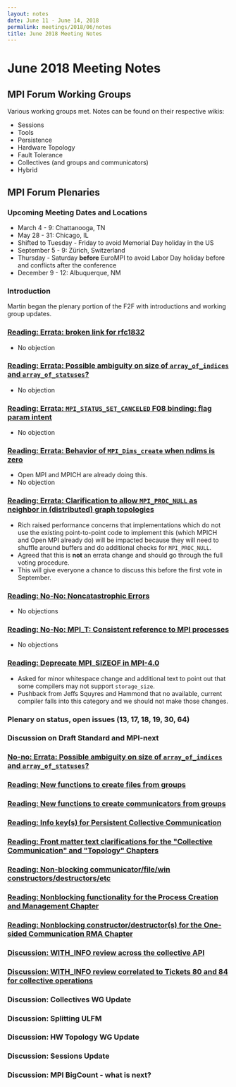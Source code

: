 ```yaml
---
layout: notes
date: June 11 - June 14, 2018
permalink: meetings/2018/06/notes
title: June 2018 Meeting Notes
---
```


# June 2018 Meeting Notes
## MPI Forum Working Groups
Various working groups met. Notes can be found on their respective wikis:

* Sessions
* Tools
* Persistence
* Hardware Topology
* Fault Tolerance
* Collectives (and groups and communicators)
* Hybrid

## MPI Forum Plenaries

### Upcoming Meeting Dates and Locations
* March 4 - 9: Chattanooga, TN
* May 28 - 31: Chicago, IL
* Shifted to Tuesday - Friday to avoid Memorial Day holiday in the US
* September 5 - 9: Zürich, Switzerland
* Thursday - Saturday **before** EuroMPI to avoid Labor Day holiday before and conflicts after the conference
* December 9 - 12: Albuquerque, NM

### Introduction
Martin began the plenary portion of the F2F with introductions and working group updates.

### [Reading: Errata: broken link for rfc1832](https://github.com/mpi-forum/mpi-issues/issues/55)
* No objection

### [Reading: Errata: Possible ambiguity on size of `array_of_indices` and `array_of_statuses`?](https://github.com/mpi-forum/mpi-issues/issues/86)
* No objection

### [Reading: Errata: `MPI_STATUS_SET_CANCELED` F08 binding: flag param intent](https://github.com/mpi-forum/mpi-issues/issues/91)
* No objection

### [Reading: Errata: Behavior of `MPI_Dims_create` when ndims is zero](https://github.com/mpi-forum/mpi-issues/issues/72)
* Open MPI and MPICH are already doing this.
* No objection

### [Reading: Errata: Clarification to allow `MPI_PROC_NULL` as neighbor in (distributed) graph topologies](https://github.com/mpi-forum/mpi-issues/issues/87)
* Rich raised performance concerns that implementations which do not use the existing point-to-point code to implement this (which MPICH and Open MPI already do) will be impacted because they will need to shuffle around buffers and do additional checks for `MPI_PROC_NULL`.
* Agreed that this is **not** an errata change and should go through the full voting procedure.
* This will give everyone a chance to discuss this before the first vote in September.

### [Reading: No-No: Noncatastrophic Errors](https://github.com/mpi-forum/mpi-issues/issues/28)
* No objections

### [Reading: No-No: MPI_T: Consistent reference to MPI processes](https://github.com/mpi-forum/mpi-issues/issues/67)
* No objections

### [Reading: Deprecate MPI_SIZEOF in MPI-4.0](https://github.com/mpi-forum/mpi-issues/issues/51)
* Asked for minor whitespace change and additional text to point out that some compilers may not support `storage_size`.
* Pushback from Jeffs Squyres and Hammond that no available, current compiler falls into this category and we should not make those changes.

### Plenary on status, open issues (13, 17, 18, 19, 30, 64)

### Discussion on Draft Standard and MPI-next

### [No-no: Errata: Possible ambiguity on size of `array_of_indices` and `array_of_statuses`?](https://github.com/mpi-forum/mpi-issues/issues/86)

### [Reading: New functions to create files from groups](https://github.com/mpi-forum/mpi-issues/issues/94)

### [Reading: New functions to create communicators from groups](https://github.com/mpi-forum/mpi-issues/issues/93)

### [Reading: Info key(s) for Persistent Collective Communication](https://github.com/mpi-forum/mpi-issues/issues/83)

### [Reading: Front matter text clarifications for the "Collective Communication" and "Topology" Chapters](https://github.com/mpi-forum/mpi-issues/issues/90)

### [Reading: Non-blocking communicator/file/win constructors/destructors/etc](https://github.com/mpi-forum/mpi-issues/issues/78)

### [Reading: Nonblocking functionality for the Process Creation and Management Chapter](https://github.com/mpi-forum/mpi-issues/issues/81)

### [Reading: Nonblocking constructor/destructor(s) for the One-sided Communication RMA Chapter](https://github.com/mpi-forum/mpi-issues/issues/82)

### [Discussion: WITH_INFO review across the collective API](https://github.com/mpi-forum/mpi-issues/issues/84)

### [Discussion: WITH_INFO review correlated to Tickets 80 and 84 for collective operations](https://github.com/mpi-forum/mpi-issues/issues/85)

### Discussion: Collectives WG Update

### Discussion: Splitting ULFM

### Discussion: HW Topology WG Update

### Discussion: Sessions Update

### Discussion: MPI BigCount - what is next?
